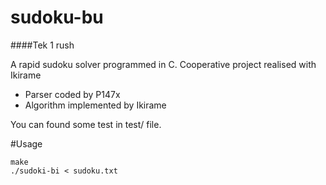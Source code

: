 # sudoku-bu
####Tek 1 rush

A rapid sudoku solver programmed in C.
Cooperative project realised with Ikirame
  - Parser coded by P147x
  - Algorithm implemented by Ikirame

You can found some test in test/ file.

#Usage
```
make
./sudoki-bi < sudoku.txt
```
